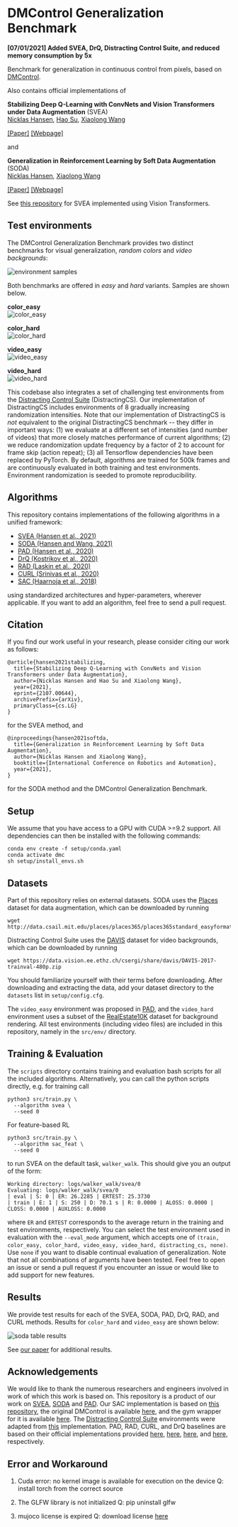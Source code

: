 # DMControl Generalization Benchmark

**[07/01/2021] Added SVEA, DrQ, Distracting Control Suite, and reduced memory consumption by 5x**


Benchmark for generalization in continuous control from pixels, based on [DMControl](https://github.com/deepmind/dm_control).

Also contains official implementations of

**Stabilizing Deep Q-Learning with ConvNets and Vision Transformers under Data Augmentation** (SVEA)<br/>
[Nicklas Hansen](https://nicklashansen.github.io), [Hao Su](https://cseweb.ucsd.edu/~haosu), [Xiaolong Wang](https://xiaolonw.github.io)

[[Paper]](https://arxiv.org/abs/2107.00644) [[Webpage]](https://nicklashansen.github.io/SVEA)

and

**Generalization in Reinforcement Learning by Soft Data Augmentation** (SODA)<br/>
[Nicklas Hansen](https://nicklashansen.github.io), [Xiaolong Wang](https://xiaolonw.github.io)

[[Paper]](https://arxiv.org/abs/2011.13389) [[Webpage]](https://nicklashansen.github.io/SODA)


See [this repository](https://github.com/nicklashansen/svea-vit) for SVEA implemented using Vision Transformers.


## Test environments

The DMControl Generalization Benchmark provides two distinct benchmarks for visual generalization, *random colors* and *video backgrounds*:

![environment samples](figures/environments.png)

Both benchmarks are offered in *easy* and *hard* variants. Samples are shown below.

**color_easy**<br/>
![color_easy](figures/color_easy.png)

**color_hard**<br/>
![color_hard](figures/color_hard.png)

**video_easy**<br/>
![video_easy](figures/video_easy.png)

**video_hard**<br/>
![video_hard](figures/video_hard.png)

This codebase also integrates a set of challenging test environments from the [Distracting Control Suite](https://arxiv.org/abs/2101.02722) (DistractingCS). Our implementation of DistractingCS includes environments of 8 gradually increasing randomization intensities. Note that our implementation of DistractingCS is *not* equivalent to the original DistractingCS benchmark -- they differ in important ways: (1) we evaluate at a different set of intensities (and number of videos) that more closely matches performance of current algorithms; (2) we reduce randomization update frequency by a factor of 2 to account for frame skip (action repeat); (3) all Tensorflow dependencies have been replaced by PyTorch. By default, algorithms are trained for 500k frames and are continuously evaluated in both training and test environments. Environment randomization is seeded to promote reproducibility.


## Algorithms

This repository contains implementations of the following algorithms in a unified framework:

- [SVEA (Hansen et al., 2021)](https://arxiv.org/abs/2107.00644)
- [SODA (Hansen and Wang, 2021)](https://arxiv.org/abs/2011.13389)
- [PAD (Hansen et al., 2020)](https://arxiv.org/abs/2007.04309)
- [DrQ (Kostrikov et al., 2020)](https://arxiv.org/abs/2004.13649)
- [RAD (Laskin et al., 2020)](https://arxiv.org/abs/2004.14990)
- [CURL (Srinivas et al., 2020)](https://arxiv.org/abs/2004.04136)
- [SAC (Haarnoja et al., 2018)](https://arxiv.org/abs/1812.05905)

using standardized architectures and hyper-parameters, wherever applicable. If you want to add an algorithm, feel free to send a pull request.


## Citation
<a name="citation"></a>
If you find our work useful in your research, please consider citing our work as follows:

```
@article{hansen2021stabilizing,
  title={Stabilizing Deep Q-Learning with ConvNets and Vision Transformers under Data Augmentation},
  author={Nicklas Hansen and Hao Su and Xiaolong Wang},
  year={2021},
  eprint={2107.00644},
  archivePrefix={arXiv},
  primaryClass={cs.LG}
}
```

for the SVEA method, and

```
@inproceedings{hansen2021softda,
  title={Generalization in Reinforcement Learning by Soft Data Augmentation},
  author={Nicklas Hansen and Xiaolong Wang},
  booktitle={International Conference on Robotics and Automation},
  year={2021},
}
```

for the SODA method and the DMControl Generalization Benchmark.


## Setup
We assume that you have access to a GPU with CUDA >=9.2 support. All dependencies can then be installed with the following commands:

```
conda env create -f setup/conda.yaml
conda activate dmc
sh setup/install_envs.sh
```


## Datasets
Part of this repository relies on external datasets. SODA uses the [Places](http://places2.csail.mit.edu/download.html) dataset for data augmentation, which can be downloaded by running

```
wget http://data.csail.mit.edu/places/places365/places365standard_easyformat.tar
```

Distracting Control Suite uses the [DAVIS](https://davischallenge.org/davis2017/code.html) dataset for video backgrounds, which can be downloaded by running

```
wget https://data.vision.ee.ethz.ch/csergi/share/davis/DAVIS-2017-trainval-480p.zip
```

You should familiarize yourself with their terms before downloading. After downloading and extracting the data, add your dataset directory to the `datasets` list in `setup/config.cfg`.

The `video_easy` environment was proposed in [PAD](https://github.com/nicklashansen/policy-adaptation-during-deployment), and the `video_hard` environment uses a subset of the [RealEstate10K](https://google.github.io/realestate10k/) dataset for background rendering. All test environments (including video files) are included in this repository, namely in the `src/env/` directory.


## Training & Evaluation

The `scripts` directory contains training and evaluation bash scripts for all the included algorithms. Alternatively, you can call the python scripts directly, e.g. for training call

```
python3 src/train.py \
  --algorithm svea \
  --seed 0
```
For feature-based RL
```
python3 src/train.py \
  --algorithm sac_feat \
  --seed 0
```



to run SVEA on the default task, `walker_walk`. This should give you an output of the form:

```
Working directory: logs/walker_walk/svea/0
Evaluating: logs/walker_walk/svea/0
| eval | S: 0 | ER: 26.2285 | ERTEST: 25.3730
| train | E: 1 | S: 250 | D: 70.1 s | R: 0.0000 | ALOSS: 0.0000 | CLOSS: 0.0000 | AUXLOSS: 0.0000
```
where `ER` and `ERTEST` corresponds to the average return in the training and test environments, respectively. You can select the test environment used in evaluation with the `--eval_mode` argument, which accepts one of `(train, color_easy, color_hard, video_easy, video_hard, distracting_cs, none)`. Use `none` if you want to disable continual evaluation of generalization. Note that not all combinations of arguments have been tested. Feel free to open an issue or send a pull request if you encounter an issue or would like to add support for new features.


## Results

We provide test results for each of the SVEA, SODA, PAD, DrQ, RAD, and CURL methods. Results for `color_hard` and `video_easy` are shown below:

![soda table results](figures/results_table.png)

See [our paper](https://arxiv.org/abs/2107.00644) for additional results.


## Acknowledgements

We would like to thank the numerous researchers and engineers involved in work of which this work is based on. This repository is a product of our work on [SVEA](https://arxiv.org/abs/2107.00644), [SODA](https://arxiv.org/abs/2011.13389) and [PAD](https://arxiv.org/abs/2007.04309). Our SAC implementation is based on [this repository](https://github.com/denisyarats/pytorch_sac_ae), the original DMControl is available [here](https://github.com/deepmind/dm_control), and the gym wrapper for it is available [here](https://github.com/denisyarats/dmc2gym). The [Distracting Control Suite](https://arxiv.org/abs/2101.02722) environments were adapted from [this](https://github.com/google-research/google-research/tree/master/distracting_control) implementation. PAD, RAD, CURL, and DrQ baselines are based on their official implementations provided [here](https://github.com/nicklashansen/policy-adaptation-during-deployment), [here](https://github.com/MishaLaskin/rad), [here](https://github.com/MishaLaskin/curl), and [here](https://github.com/denisyarats/drq), respectively.


## Error and Workaround
1. Cuda error: no kernel image is available for execution on the device
Q: install torch from the correct source

2. The GLFW library is not initialized
Q: pip uninstall glfw

3. mujoco license is expired 
Q: download license [here](https://www.roboti.us/license.html)
